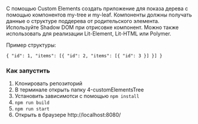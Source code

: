 С помощью Custom Elements создать приложение для показа дерева с помощью компонентов my-tree и my-leaf. Компоненты должны получать данные о структуре поддерева от родительского элемента. Используйте Shadow DOM при отрисовке компонент. Можно также использовать для реализации Lit-Element, Lit-HTML или Polymer.

Пример структуры:

`
{
    "id": 1,
    "items": [{
        "id": 2,
        "items": [{ "id": 3 }]
    }]
}
`

### Как запустить

1. Клонировать репозиторий
2. В терминале открыть папку 4-customElementsTree
3. Установить зависимотси с помощью `npm install`
4. `npm run build`
5. `npm run start`
6. Открыть в браузере http://localhost:8080/

